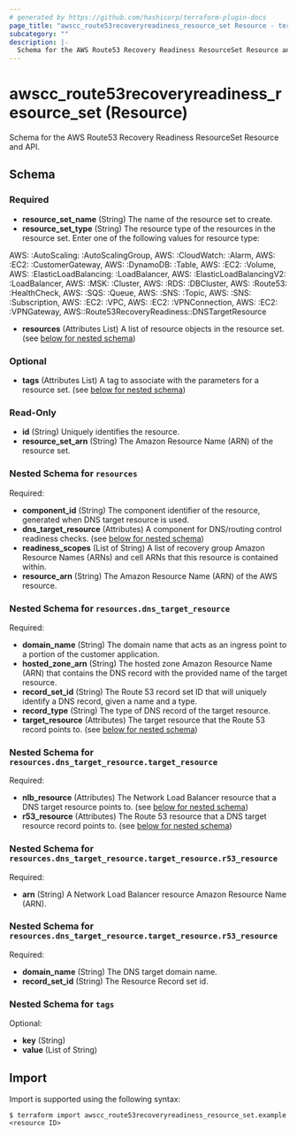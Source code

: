 ```yaml
---
# generated by https://github.com/hashicorp/terraform-plugin-docs
page_title: "awscc_route53recoveryreadiness_resource_set Resource - terraform-provider-awscc"
subcategory: ""
description: |-
  Schema for the AWS Route53 Recovery Readiness ResourceSet Resource and API.
---
```


# awscc_route53recoveryreadiness_resource_set (Resource)

Schema for the AWS Route53 Recovery Readiness ResourceSet Resource and API.



<!-- schema generated by tfplugindocs -->
## Schema

### Required

- **resource_set_name** (String) The name of the resource set to create.
- **resource_set_type** (String) The resource type of the resources in the resource set. Enter one of the following values for resource type: 

AWS: :AutoScaling: :AutoScalingGroup, AWS: :CloudWatch: :Alarm, AWS: :EC2: :CustomerGateway, AWS: :DynamoDB: :Table, AWS: :EC2: :Volume, AWS: :ElasticLoadBalancing: :LoadBalancer, AWS: :ElasticLoadBalancingV2: :LoadBalancer, AWS: :MSK: :Cluster, AWS: :RDS: :DBCluster, AWS: :Route53: :HealthCheck, AWS: :SQS: :Queue, AWS: :SNS: :Topic, AWS: :SNS: :Subscription, AWS: :EC2: :VPC, AWS: :EC2: :VPNConnection, AWS: :EC2: :VPNGateway, AWS::Route53RecoveryReadiness::DNSTargetResource
- **resources** (Attributes List) A list of resource objects in the resource set. (see [below for nested schema](#nestedatt--resources))

### Optional

- **tags** (Attributes List) A tag to associate with the parameters for a resource set. (see [below for nested schema](#nestedatt--tags))

### Read-Only

- **id** (String) Uniquely identifies the resource.
- **resource_set_arn** (String) The Amazon Resource Name (ARN) of the resource set.

<a id="nestedatt--resources"></a>
### Nested Schema for `resources`

Required:

- **component_id** (String) The component identifier of the resource, generated when DNS target resource is used.
- **dns_target_resource** (Attributes) A component for DNS/routing control readiness checks. (see [below for nested schema](#nestedatt--resources--dns_target_resource))
- **readiness_scopes** (List of String) A list of recovery group Amazon Resource Names (ARNs) and cell ARNs that this resource is contained within.
- **resource_arn** (String) The Amazon Resource Name (ARN) of the AWS resource.

<a id="nestedatt--resources--dns_target_resource"></a>
### Nested Schema for `resources.dns_target_resource`

Required:

- **domain_name** (String) The domain name that acts as an ingress point to a portion of the customer application.
- **hosted_zone_arn** (String) The hosted zone Amazon Resource Name (ARN) that contains the DNS record with the provided name of the target resource.
- **record_set_id** (String) The Route 53 record set ID that will uniquely identify a DNS record, given a name and a type.
- **record_type** (String) The type of DNS record of the target resource.
- **target_resource** (Attributes) The target resource that the Route 53 record points to. (see [below for nested schema](#nestedatt--resources--dns_target_resource--target_resource))

<a id="nestedatt--resources--dns_target_resource--target_resource"></a>
### Nested Schema for `resources.dns_target_resource.target_resource`

Required:

- **nlb_resource** (Attributes) The Network Load Balancer resource that a DNS target resource points to. (see [below for nested schema](#nestedatt--resources--dns_target_resource--target_resource--nlb_resource))
- **r53_resource** (Attributes) The Route 53 resource that a DNS target resource record points to. (see [below for nested schema](#nestedatt--resources--dns_target_resource--target_resource--r53_resource))

<a id="nestedatt--resources--dns_target_resource--target_resource--nlb_resource"></a>
### Nested Schema for `resources.dns_target_resource.target_resource.r53_resource`

Required:

- **arn** (String) A Network Load Balancer resource Amazon Resource Name (ARN).


<a id="nestedatt--resources--dns_target_resource--target_resource--r53_resource"></a>
### Nested Schema for `resources.dns_target_resource.target_resource.r53_resource`

Required:

- **domain_name** (String) The DNS target domain name.
- **record_set_id** (String) The Resource Record set id.





<a id="nestedatt--tags"></a>
### Nested Schema for `tags`

Optional:

- **key** (String)
- **value** (List of String)

## Import

Import is supported using the following syntax:

```shell
$ terraform import awscc_route53recoveryreadiness_resource_set.example <resource ID>
```
